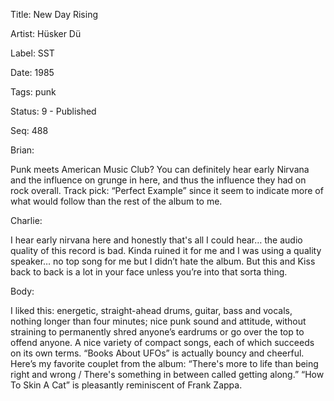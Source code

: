 Title:  New Day Rising

Artist: Hüsker Dü

Label:  SST

Date:   1985

Tags:   punk

Status: 9 - Published

Seq:    488

Brian: 

Punk meets American Music Club? You can definitely hear early Nirvana and the influence on grunge in here, and thus the influence they had on rock overall. Track pick: “Perfect Example” since it seem to indicate more of what would follow than the rest of the album to me. 

Charlie: 

I hear early nirvana here and honestly that's all I could hear… the audio quality of this record is bad. Kinda ruined it for me and I was using a quality speaker… no top song for me but I didn’t hate the album. But this and Kiss back to back is a lot in your face unless you’re into that sorta thing.

Body: 

I liked this: energetic, straight-ahead drums, guitar, bass and vocals, nothing longer than four minutes; nice punk sound and attitude, without straining to permanently shred anyone’s eardrums or go over the top to offend anyone. A nice variety of compact songs, each of which succeeds on its own terms. “Books About UFOs” is actually bouncy and cheerful. Here’s my favorite couplet from the album: “There's more to life than being right and wrong / There's something in between called getting along.” “How To Skin A Cat” is pleasantly reminiscent of Frank Zappa. 

